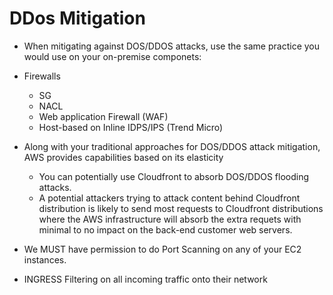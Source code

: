 # DDos Mitigation

* When mitigating against DOS/DDOS attacks, use the same practice you would use on your on-premise componets:
* Firewalls
    * SG
    * NACL
    * Web application Firewall (WAF)
    * Host-based on Inline IDPS/IPS (Trend Micro)


* Along with your traditional approaches for DOS/DDOS attack mitigation, AWS provides capabilities based on its elasticity
    * You can potentially use Cloudfront to absorb DOS/DDOS flooding attacks.
    * A potential attackers trying to attack content behind Cloudfront distribution is likely to send most requests to Cloudfront distributions where the AWS infrastructure will absorb the extra requets with minimal to no impact on the back-end customer web servers.

* We MUST have permission to do Port Scanning on any of your EC2 instances.
* INGRESS Filtering on all incoming traffic onto their network
